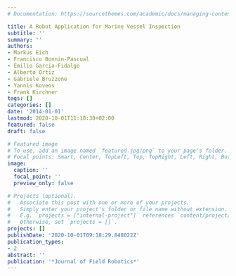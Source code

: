 ```yaml
---
# Documentation: https://sourcethemes.com/academic/docs/managing-content/

title: A Robot Application for Marine Vessel Inspection
subtitle: ''
summary: ''
authors:
- Markus Eich
- Francisco Bonnin-Pascual
- Emilio Garcia-Fidalgo
- Alberto Ortiz
- Gabriele Bruzzone
- Yannis Koveos
- Frank Kirchner
tags: []
categories: []
date: '2014-01-01'
lastmod: 2020-10-01T11:18:30+02:00
featured: false
draft: false

# Featured image
# To use, add an image named `featured.jpg/png` to your page's folder.
# Focal points: Smart, Center, TopLeft, Top, TopRight, Left, Right, BottomLeft, Bottom, BottomRight.
image:
  caption: ''
  focal_point: ''
  preview_only: false

# Projects (optional).
#   Associate this post with one or more of your projects.
#   Simply enter your project's folder or file name without extension.
#   E.g. `projects = ["internal-project"]` references `content/project/deep-learning/index.md`.
#   Otherwise, set `projects = []`.
projects: []
publishDate: '2020-10-01T09:18:29.848022Z'
publication_types:
- 2
abstract: ''
publication: '*Journal of Field Robotics*'
---
```

